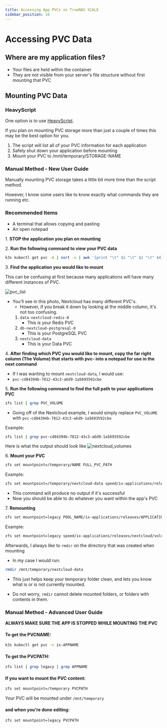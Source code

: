 ```yaml
---
title: Accessing App PVCs on TrueNAS SCALE
sidebar_position: 16
---
```


# Accessing PVC Data

## Where are my application files?

- Your files are held within the container
- They are not visible from your server's file structure without first mounting that PVC

## Mounting PVC Data

### HeavyScript

One option is to use [HeavyScript](https://github.com/Heavybullets8/heavy_script).

If you plan on mounting PVC storage more than just a couple of times this may be the best option for you.

1. The script will list all of your PVC information for each application
2. Safely shut down your application before mounting
3. Mount your PVC to /mnt/temporary/STORAGE-NAME

### Manual Method - New User Guide

Manually mounting PVC storage takes a little bit more time than the script method.

However, I know some users like to know exactly what commands they are running etc.

### Recommended Items

- A terminal that allows copying and pasting
- An open notepad

1\. **STOP the application you plan on mounting**

2\. **Run the following command to view your PVC data**

```bash
k3s kubectl get pvc -A | sort -u | awk '{print "\t" $1 "\t" $2 "\t" $4}' | column -t
```

3\. **Find the application you would like to mount**

This can be confusing at first because many applications will have many different instances of PVC.

![pvc_list](/img/pvc_access/pvc_list.png)

- You'll see in this photo, Nextcloud has many different PVC's.
  - However, if you break it down by looking at the middle column, it's not too confusing.
  1. `data-nextcloud-redis-0`
     - This is your Redis PVC
  2. `db-nextcloud-postgresql-0`
     - This is your PostgreSQL PVC
  3. `nextcloud-data`
     - This is your Data PVC

4\. **After finding which PVC you would like to mount, copy the far right column (The Volume) that starts with pvc- into a notepad for use in the next command**

- If I was wanting to mount `nextcloud-data`, I would use:
- `pvc-cd84394b-7812-43c3-a6d9-1a5693592cbe`

5\. **Run the following command to find the full path to your applications PVC**

```bash
zfs list | grep PVC_VOLUME
```

- Going off of the Nextcloud example, I would simply replace `PVC_VOLUME` with `pvc-cd84394b-7812-43c3-a6d9-1a5693592cbe`

Example:

```bash
zfs list | grep pvc-cd84394b-7812-43c3-a6d9-1a5693592cbe
```

Here is what the output should look like
![nextcloud_volumes](/img/pvc_access/nextcloud_volumes.png)

6\. **Mount your PVC**

```bash
zfs set mountpoint=/temporary/NAME FULL_PVC_PATH
```

Example:

```bash
zfs set mountpoint=/temporary/nextcloud-data speed/ix-applications/releases/nextcloud/volumes/pvc-cd84394b-7812-43c3-a6d9-1a5693592cbe
```

- This command will produce no output if it's successful
- Now you should be able to do whatever you want within the app's PVC

7\. **Remounting**

```bash
zfs set mountpoint=legacy POOL_NAME/ix-applications/releases/APPLICATION_NAME/volumes/VOLUME-NAME
```

Example:

```bash
zfs set mountpoint=legacy speed/ix-applications/releases/nextcloud/volumes/pvc-cd84394b-7812-43c3-a6d9-1a5693592cbe
```

Afterwards, I always like to `rmdir` on the directory that was created when mounting

- In my case I would run:

```bash
rmdir /mnt/temporary/nextcloud-data
```

- This just helps keep your temporary folder clean, and lets you know what is or is not currently mounted.

- Do not worry, `rmdir` cannot delete mounted folders, or folders with contents in them.

### Manual Method - Advanced User Guide

**ALWAYS MAKE SURE THE APP IS STOPPED WHILE MOUNTING THE PVC**

#### To get the PVCNAME:

```bash
k3s kubectl get pvc -n ix-APPNAME
```

#### To get the PVCPATH:

```bash
zfs list | grep legacy | grep APPNAME
```

#### If you want to mount the PVC content:

```bash
zfs set mountpoint=/temporary PVCPATH
```

Your PVC will be mounted under `/mnt/temporary`

#### and when you're done editing:

```bash
zfs set mountpoint=legacy PVCPATH
```
